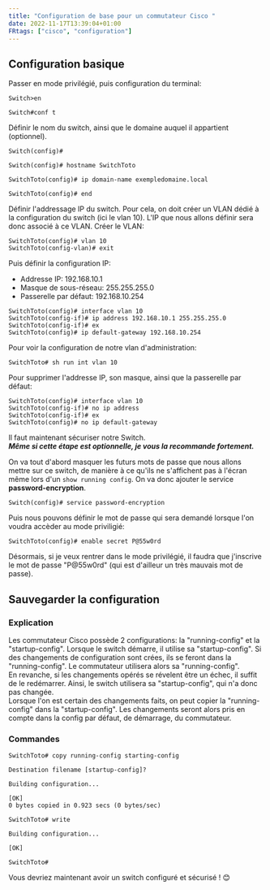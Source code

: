 ```yaml
---
title: "Configuration de base pour un commutateur Cisco "
date: 2022-11-17T13:39:04+01:00
FRtags: ["cisco", "configuration"] 
---
```


## Configuration basique ##

Passer en mode privilégié, puis configuration du terminal:

```
Switch>en
    
Switch#conf t

```
Définir le nom du switch,  ainsi que le domaine auquel il appartient (optionnel).

```
Switch(config)#

Switch(config)# hostname SwitchToto

SwitchToto(config)# ip domain-name exempledomaine.local

SwitchToto(config)# end

```
Définir l'addressage IP du switch. Pour cela, on doit créer un VLAN dédié à la configuration du switch (ici le vlan 10).
L'IP que nous allons définir sera donc associé à ce VLAN.
Créer le VLAN: 

```
SwitchToto(config)# vlan 10
SwitchToto(config-vlan)# exit

```
Puis définir la configuration IP:
- Addresse IP: 192.168.10.1
- Masque de sous-réseau: 255.255.255.0
- Passerelle par défaut: 192.168.10.254

```
SwitchToto(config)# interface vlan 10 
SwitchToto(config-if)# ip address 192.168.10.1 255.255.255.0
SwitchToto(config-if)# ex
SwitchToto(config)# ip default-gateway 192.168.10.254

```
Pour voir la configuration de notre vlan d'administration:
```
SwitchToto# sh run int vlan 10

```
Pour supprimer l'addresse IP, son masque, ainsi que la passerelle par défaut:

```
SwitchToto(config)# interface vlan 10
SwitchToto(config-if)# no ip address
SwitchToto(config-if)# ex
SwitchToto(config)# no ip default-gateway
```
Il faut maintenant sécuriser notre Switch.    
***Même si cette étape est optionnelle, je vous la recommande fortement.***     

On va tout d'abord masquer les futurs mots de passe que nous allons mettre sur ce switch, de manière à ce qu'ils ne s'affichent pas à l'écran même lors d'un `show running config`. On va donc ajouter le service **password-encryption**.


```
Switch(config)# service password-encryption

```
Puis nous pouvons définir le mot de passe qui sera demandé lorsque l'on voudra accèder au mode priviligié:

```
SwitchToto(config)# enable secret P@55w0rd

```
Désormais, si je veux rentrer dans le mode privilégié, il faudra que j'inscrive le mot de passe "P@55w0rd" (qui est d'ailleur un très mauvais mot de passe).


## Sauvegarder la configuration ##

### Explication ###
Les commutateur Cisco possède 2 configurations: la "running-config" et la "startup-config". Lorsque le switch démarre, il utilise sa "startup-config". Si des changements de configuration sont crées, ils se feront dans la "running-config". Le commutateur utilisera alors sa "running-config".    
En revanche, si les changements opérés se révelent être un échec, il suffit 
de le redémarrer. Ainsi, le switch utilisera sa "startup-config", qui n'a donc pas changée.    
Lorsque l'on est certain des changements faits, on peut copier la "running-config" dans la "startup-config". Les changements seront alors pris en compte dans la config par défaut, de démarrage, du commutateur.

### Commandes ###

```
SwitchToto# copy running-config starting-config

Destination filename [startup-config]?

Building configuration...

[OK]
0 bytes copied in 0.923 secs (0 bytes/sec)

SwitchToto# write

Building configuration...

[OK]

SwitchToto#

```

Vous devriez maintenant avoir un switch configuré et sécurisé ! 😊

